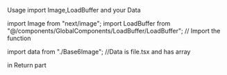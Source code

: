Usage
import Image,LoadBuffer and your Data

import Image from "next/image";
import LoadBuffer from "@/components/GlobalComponents/LoadBuffer/LoadBuffer"; // Import the function


import data from "./Base6Image";
//Data is file.tsx and has array 
<!-- notes : data should be like this
data = ["yourImagesBuffer","yourImagesBuffer"] -->

in Return part
<!-- <Image
src={LoadBuffer(base64Image, 0) as string}
alt="Base64 Image"
width={0}
height={0}
className="w-100 h-[100%] object-cover rounded-none md:rounded-[1%]"
/> -->
